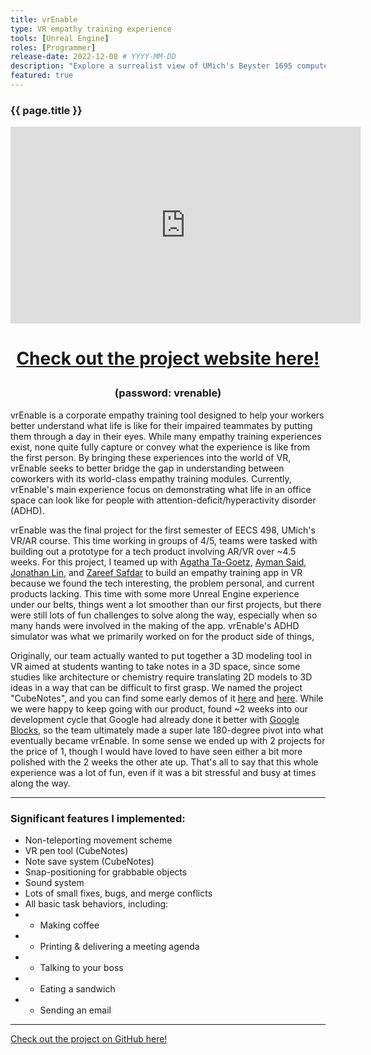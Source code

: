 ```yaml
---
title: vrEnable
type: VR empathy training experience
tools: [Unreal Engine]
roles: [Programmer]
release-date: 2022-12-08 # YYYY-MM-DD
description: "Explore a surrealist view of UMich's Beyster 1695 computer lab in the world of VR! Be sure to speak with the locals, print an apple or two, and maybe even go play a round of beer pong in the back."
featured: true
---
```


### {{ page.title }}

<div style="text-align: center; padding: 0; border: 0; margin: 0;">
  <iframe width="560" height="315" src="https://www.youtube.com/embed/dOHusIkNf1Y" title="YouTube video player" frameborder="0" allow="accelerometer; autoplay; clipboard-write; encrypted-media; gyroscope; picture-in-picture" allowfullscreen></iframe>
</div>

<h1>
  <p style="text-align: center;">
      <a href="https://megalodon-oleander-nnd9.squarespace.com/">Check out the project website here!</a>
  </p>
</h1>
<h3>
  <p style="text-align: center;">
      (password: vrenable)
  </p>
</h3>

vrEnable is a corporate empathy training tool designed to help your workers better understand what life is like for their impaired teammates by putting them through a day in their eyes. While many empathy training experiences exist, none quite fully capture or convey what the experience is like from the first person. By bringing these experiences into the world of VR, vrEnable seeks to better bridge the gap in understanding between coworkers with its world-class empathy training modules. Currently, vrEnable's main experience focus on demonstrating what life in an office space can look like for people with attention-deficit/hyperactivity disorder (ADHD).

vrEnable was the final project for the first semester of EECS 498, UMich's VR/AR course. This time working in groups of 4/5, teams were tasked with building out a prototype for a tech product involving AR/VR over ~4.5 weeks. For this project, I teamed up with [Agatha Ta-Goetz](https://github.com/agathata), [Ayman Said](https://github.com/flaymien), [Jonathan Lin](https://github.com/linjonathan2001), and [Zareef Safdar](https://github.com/safdarzareef) to build an empathy training app in VR because we found the tech interesting, the problem personal, and current products lacking. This time with some more Unreal Engine experience under our belts, things went a lot smoother than our first projects, but there were still lots of fun challenges to solve along the way, especially when so many hands were involved in the making of the app. vrEnable's ADHD simulator was what we primarily worked on for the product side of things,

Originally, our team actually wanted to put together a 3D modeling tool in VR aimed at students wanting to take notes in a 3D space, since some studies like architecture or chemistry require translating 2D models to 3D ideas in a way that can be difficult to first grasp. We named the project "CubeNotes", and you can find some early demos of it [here](https://youtu.be/hVo4zZZo3bs) and [here](https://youtu.be/SVOyyp76yc4). While we were happy to keep going with our product, found ~2 weeks into our development cycle that Google had already done it better with [Google Blocks](https://arvr.google.com/blocks/), so the team ultimately made a super late 180-degree pivot into what eventually became vrEnable. In some sense we ended up with 2 projects for the price of 1, though I would have loved to have seen either a bit more polished with the 2 weeks the other ate up. That's all to say that this whole experience was a lot of fun, even if it was a bit stressful and busy at times along the way.

---

### Significant features I implemented:
* Non-teleporting movement scheme
* VR pen tool (CubeNotes)
* Note save system (CubeNotes)
* Snap-positioning for grabbable objects
* Sound system
* Lots of small fixes, bugs, and merge conflicts
* All basic task behaviors, including:
* - Making coffee
* - Printing & delivering a meeting agenda
* - Talking to your boss
* - Eating a sandwich
* - Sending an email

---

[Check out the project on GitHub here!](https://github.com/rjmarzec/vrEnable)
